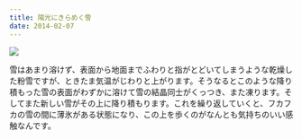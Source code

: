 ```yaml
---
title: 陽光にきらめく雪
date: 2014-02-07
---
```


![](https://photos.xar.sh/20897753420_648ab64534_b.jpg)


雪はあまり溶けず、表面から地面までふわりと指がとどいてしまうような乾燥した粉雪ですが、ときたま気温がじわりと上がります。そうなるとこのような降り積もった雪の表面がわずかに溶けて雪の結晶同士がくっつき、また凍ります。そしてまた新しい雪がその上に降り積もります。これを繰り返していくと、フカフカの雪の間に薄氷がある状態になり、この上を歩くのがなんとも気持ちのいい感触なんです。
